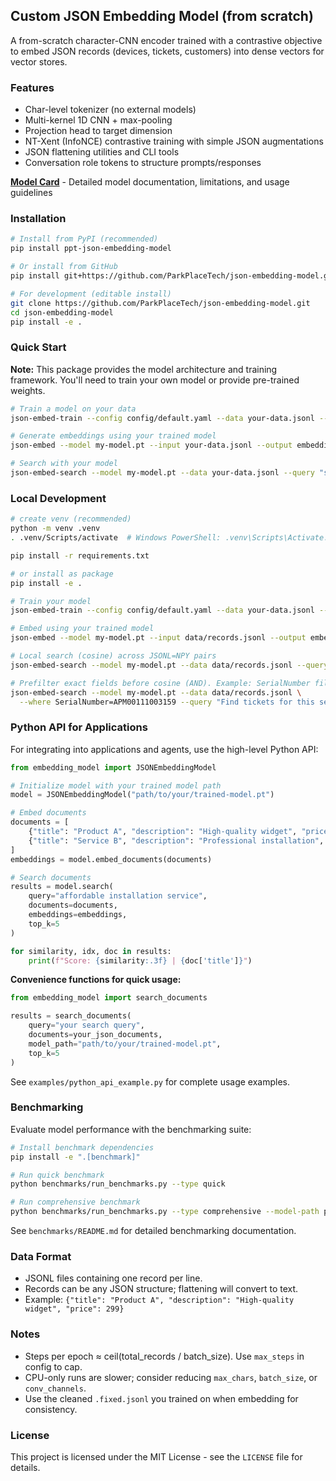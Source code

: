 ## Custom JSON Embedding Model (from scratch)

A from-scratch character-CNN encoder trained with a contrastive objective to embed JSON records (devices, tickets, customers) into dense vectors for vector stores.

### Features
- Char-level tokenizer (no external models)
- Multi-kernel 1D CNN + max-pooling
- Projection head to target dimension
- NT-Xent (InfoNCE) contrastive training with simple JSON augmentations
- JSON flattening utilities and CLI tools
- Conversation role tokens to structure prompts/responses

**[Model Card](MODEL_CARD.md)** - Detailed model documentation, limitations, and usage guidelines

### Installation

```bash
# Install from PyPI (recommended)
pip install ppt-json-embedding-model

# Or install from GitHub
pip install git+https://github.com/ParkPlaceTech/json-embedding-model.git

# For development (editable install)
git clone https://github.com/ParkPlaceTech/json-embedding-model.git
cd json-embedding-model
pip install -e .
```

### Quick Start

**Note:** This package provides the model architecture and training framework. You'll need to train your own model or provide pre-trained weights.

```bash
# Train a model on your data
json-embed-train --config config/default.yaml --data your-data.jsonl --out my-model.pt

# Generate embeddings using your trained model
json-embed --model my-model.pt --input your-data.jsonl --output embeddings.npy

# Search with your model
json-embed-search --model my-model.pt --data your-data.jsonl --query "search query" --topk 5
```

### Local Development

```bash
# create venv (recommended)
python -m venv .venv
. .venv/Scripts/activate  # Windows PowerShell: .venv\Scripts\Activate.ps1

pip install -r requirements.txt

# or install as package
pip install -e .

# Train your model
json-embed-train --config config/default.yaml --data your-data.jsonl --out my-model.pt

# Embed using your trained model
json-embed --model my-model.pt --input data/records.jsonl --output embeddings.npy --config config/default.yaml --batch-size 64

# Local search (cosine) across JSONL=NPY pairs
json-embed-search --model my-model.pt --data data/records.jsonl --query "find related records" --topk 5

# Prefilter exact fields before cosine (AND). Example: SerialNumber filter
json-embed-search --model my-model.pt --data data/records.jsonl \
  --where SerialNumber=APM00111003159 --query "Find tickets for this serial" --topk 5
```

### Python API for Applications

For integrating into applications and agents, use the high-level Python API:

```python
from embedding_model import JSONEmbeddingModel

# Initialize model with your trained model path
model = JSONEmbeddingModel("path/to/your/trained-model.pt")

# Embed documents
documents = [
    {"title": "Product A", "description": "High-quality widget", "price": 299},
    {"title": "Service B", "description": "Professional installation", "price": 199}
]
embeddings = model.embed_documents(documents)

# Search documents
results = model.search(
    query="affordable installation service", 
    documents=documents, 
    embeddings=embeddings,
    top_k=5
)

for similarity, idx, doc in results:
    print(f"Score: {similarity:.3f} | {doc['title']}")
```

**Convenience functions for quick usage:**
```python
from embedding_model import search_documents

results = search_documents(
    query="your search query",
    documents=your_json_documents,
    model_path="path/to/your/trained-model.pt",
    top_k=5
)
```

See `examples/python_api_example.py` for complete usage examples.

### Benchmarking

Evaluate model performance with the benchmarking suite:

```bash
# Install benchmark dependencies
pip install -e ".[benchmark]"

# Run quick benchmark
python benchmarks/run_benchmarks.py --type quick

# Run comprehensive benchmark
python benchmarks/run_benchmarks.py --type comprehensive --model-path path/to/model.pt --data-dir data/
```

See `benchmarks/README.md` for detailed benchmarking documentation.

### Data Format
- JSONL files containing one record per line.
- Records can be any JSON structure; flattening will convert to text.
- Example: `{"title": "Product A", "description": "High-quality widget", "price": 299}`

### Notes
- Steps per epoch ≈ ceil(total_records / batch_size). Use `max_steps` in config to cap.
- CPU-only runs are slower; consider reducing `max_chars`, `batch_size`, or `conv_channels`.
- Use the cleaned `.fixed.jsonl` you trained on when embedding for consistency.

### License
This project is licensed under the MIT License - see the `LICENSE` file for details.
